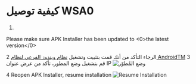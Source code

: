 # كيفية توصيل WSA0
1. </a>
Please make sure APK Installer has been updated to <0>the latest version</0></li> 
   
   2 الرجاء التأكد من أنك قمت بتثبيت وتشغيل [نظام ويندوز الفرعي لنظام AndroidTM](https://www.microsoft.com/store/productId/9P3395VX91NR)
3 قم بتشغيل وضع المطور، تأكد من عرض عنوان IP ![وضع المُطوّر](https://raw.githubusercontent.com/Paving-Base/APK-Installer/screenshots/Documents/Tutorials/How%20To%20Connect%20WSA/Images/Snipaste_2022-10-02_19-02-09.png)

4 Reopen APK Installer, resume installation ![Resume Installation
](https://raw.githubusercontent.com/Paving-Base/APK-Installer/screenshots/Documents/Tutorials/How%20To%20Connect%20WSA/Images/Snipaste_2022-10-02_17-34-04.png)</ol>
